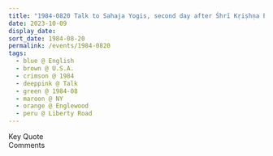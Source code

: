 ```yaml
---
title: "1984-0820 Talk to Sahaja Yogis, second day after Śhrī Kṛiṣhṇa Pūjā, Tent, Backyard, House of Judy Gaddy, 442 Liberty Road, Englewood, NJ, U.S.A."
date: 2023-10-09
display_date: 
sort_date: 1984-08-20
permalink: /events/1984-0820
tags:
  - blue @ English
  - brown @ U.S.A.
  - crimson @ 1984
  - deeppink @ Talk
  - green @ 1984-08
  - maroon @ NY
  - orange @ Englewood
  - peru @ Liberty Road
---
```


<wave-list>
  <list-title color="green" width="75">Key Quote</list-title>
  <list-item color="BlanchedAlmond"  width="200"></list-item>
  <list-item color="Lavender"></list-item>
  <list-item color="BlanchedAlmond"></list-item>
</wave-list>

<br>

<wave-list>
  <list-title color="green" width="75">Comments</list-title>
  <list-item color="BlanchedAlmond"  width="200"></list-item>
  <list-item color="Lavender"></list-item>
  <list-item color="BlanchedAlmond"></list-item>
</wave-list>